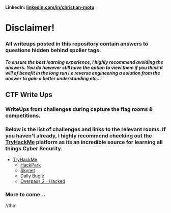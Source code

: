#### LinkedIn: [linkedin.com/in/christian-motu][1]

# Disclaimer!
### All writeups posted in this repository contain answers to questions hidden behind spoiler tags.
##### To ensure the best learning experience, I highly recommend avoiding the answers. You do however still have the option to view them if you think it will of benefit in the long run i.e reverse engineering a solution from the answer to gain a better understanding etc...

## CTF Write Ups

### WriteUps from challenges during capture the flag rooms & competitions.
### Below is the list of challenges and links to the relevant rooms. If you haven't already, I highly recommend checking out the [TryHackMe][2] platform as its an incredible source for learning all things Cyber Security.

* [TryHackMe][2]
  * [HackPark][3]
  * [Skynet][4]
  * [Daily Bugle][5]
  * [Overpass 2 - Hacked][6]

### More to come...

[1]: https://www.linkedin.com/in/christian-motu
[2]: https://tryhackme.com/
[3]: https://tryhackme.com/room/hackpark
[4]: https://tryhackme.com/room/skynet
[5]: https://tryhackme.com/room/dailybugle
[6]: https://tryhackme.com/room/overpass2hacked


//thm
